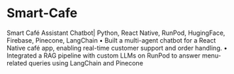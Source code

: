 # Smart-Cafe
Smart Café Assistant Chatbot| Python, React Native, RunPod, HugingFace, Firebase, Pinecone, LangChain • Built a multi-agent chatbot for a React Native café app, enabling real-time customer support and order handling. • Integrated a RAG pipeline with custom LLMs on RunPod to answer menu-related queries using LangChain and Pinecone
